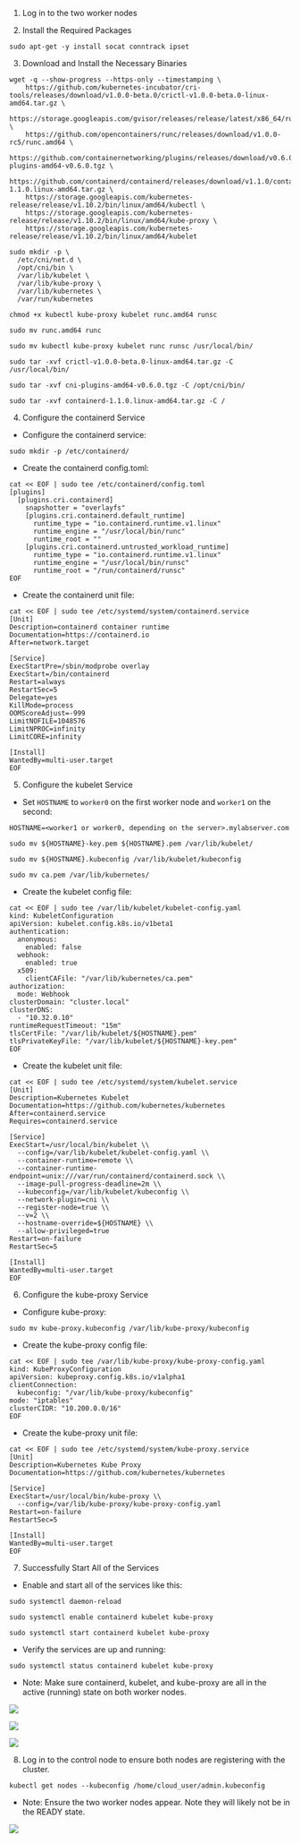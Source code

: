 1. Log in to the two worker nodes

2. Install the Required Packages
```
sudo apt-get -y install socat conntrack ipset
```

3. Download and Install the Necessary Binaries
```
wget -q --show-progress --https-only --timestamping \
    https://github.com/kubernetes-incubator/cri-tools/releases/download/v1.0.0-beta.0/crictl-v1.0.0-beta.0-linux-amd64.tar.gz \
    https://storage.googleapis.com/gvisor/releases/release/latest/x86_64/runsc \
    https://github.com/opencontainers/runc/releases/download/v1.0.0-rc5/runc.amd64 \
    https://github.com/containernetworking/plugins/releases/download/v0.6.0/cni-plugins-amd64-v0.6.0.tgz \
    https://github.com/containerd/containerd/releases/download/v1.1.0/containerd-1.1.0.linux-amd64.tar.gz \
    https://storage.googleapis.com/kubernetes-release/release/v1.10.2/bin/linux/amd64/kubectl \
    https://storage.googleapis.com/kubernetes-release/release/v1.10.2/bin/linux/amd64/kube-proxy \
    https://storage.googleapis.com/kubernetes-release/release/v1.10.2/bin/linux/amd64/kubelet
```

```
sudo mkdir -p \
  /etc/cni/net.d \
  /opt/cni/bin \
  /var/lib/kubelet \
  /var/lib/kube-proxy \
  /var/lib/kubernetes \
  /var/run/kubernetes
```

```
chmod +x kubectl kube-proxy kubelet runc.amd64 runsc

sudo mv runc.amd64 runc

sudo mv kubectl kube-proxy kubelet runc runsc /usr/local/bin/

sudo tar -xvf crictl-v1.0.0-beta.0-linux-amd64.tar.gz -C /usr/local/bin/

sudo tar -xvf cni-plugins-amd64-v0.6.0.tgz -C /opt/cni/bin/

sudo tar -xvf containerd-1.1.0.linux-amd64.tar.gz -C /
```

4. Configure the containerd Service

* Configure the containerd service:
```
sudo mkdir -p /etc/containerd/
```

* Create the containerd config.toml:
```
cat << EOF | sudo tee /etc/containerd/config.toml
[plugins]
  [plugins.cri.containerd]
    snapshotter = "overlayfs"
    [plugins.cri.containerd.default_runtime]
      runtime_type = "io.containerd.runtime.v1.linux"
      runtime_engine = "/usr/local/bin/runc"
      runtime_root = ""
    [plugins.cri.containerd.untrusted_workload_runtime]
      runtime_type = "io.containerd.runtime.v1.linux"
      runtime_engine = "/usr/local/bin/runsc"
      runtime_root = "/run/containerd/runsc"
EOF
```

* Create the containerd unit file:
```
cat << EOF | sudo tee /etc/systemd/system/containerd.service
[Unit]
Description=containerd container runtime
Documentation=https://containerd.io
After=network.target

[Service]
ExecStartPre=/sbin/modprobe overlay
ExecStart=/bin/containerd
Restart=always
RestartSec=5
Delegate=yes
KillMode=process
OOMScoreAdjust=-999
LimitNOFILE=1048576
LimitNPROC=infinity
LimitCORE=infinity

[Install]
WantedBy=multi-user.target
EOF
```

5. Configure the kubelet Service

* Set `HOSTNAME` to `worker0` on the first worker node and `worker1` on the second:
```
HOSTNAME=<worker1 or worker0, depending on the server>.mylabserver.com

sudo mv ${HOSTNAME}-key.pem ${HOSTNAME}.pem /var/lib/kubelet/

sudo mv ${HOSTNAME}.kubeconfig /var/lib/kubelet/kubeconfig

sudo mv ca.pem /var/lib/kubernetes/
```

* Create the kubelet config file:
```
cat << EOF | sudo tee /var/lib/kubelet/kubelet-config.yaml
kind: KubeletConfiguration
apiVersion: kubelet.config.k8s.io/v1beta1
authentication:
  anonymous:
    enabled: false
  webhook:
    enabled: true
  x509:
    clientCAFile: "/var/lib/kubernetes/ca.pem"
authorization:
  mode: Webhook
clusterDomain: "cluster.local"
clusterDNS:
  - "10.32.0.10"
runtimeRequestTimeout: "15m"
tlsCertFile: "/var/lib/kubelet/${HOSTNAME}.pem"
tlsPrivateKeyFile: "/var/lib/kubelet/${HOSTNAME}-key.pem"
EOF
```

* Create the kubelet unit file:
```
cat << EOF | sudo tee /etc/systemd/system/kubelet.service
[Unit]
Description=Kubernetes Kubelet
Documentation=https://github.com/kubernetes/kubernetes
After=containerd.service
Requires=containerd.service

[Service]
ExecStart=/usr/local/bin/kubelet \\
  --config=/var/lib/kubelet/kubelet-config.yaml \\
  --container-runtime=remote \\
  --container-runtime-endpoint=unix:///var/run/containerd/containerd.sock \\
  --image-pull-progress-deadline=2m \\
  --kubeconfig=/var/lib/kubelet/kubeconfig \\
  --network-plugin=cni \\
  --register-node=true \\
  --v=2 \\
  --hostname-override=${HOSTNAME} \\
  --allow-privileged=true
Restart=on-failure
RestartSec=5

[Install]
WantedBy=multi-user.target
EOF
```

6. Configure the kube-proxy Service

* Configure kube-proxy:
```
sudo mv kube-proxy.kubeconfig /var/lib/kube-proxy/kubeconfig
```

* Create the kube-proxy config file:
```
cat << EOF | sudo tee /var/lib/kube-proxy/kube-proxy-config.yaml
kind: KubeProxyConfiguration
apiVersion: kubeproxy.config.k8s.io/v1alpha1
clientConnection:
  kubeconfig: "/var/lib/kube-proxy/kubeconfig"
mode: "iptables"
clusterCIDR: "10.200.0.0/16"
EOF
```

* Create the kube-proxy unit file:
```
cat << EOF | sudo tee /etc/systemd/system/kube-proxy.service
[Unit]
Description=Kubernetes Kube Proxy
Documentation=https://github.com/kubernetes/kubernetes

[Service]
ExecStart=/usr/local/bin/kube-proxy \\
  --config=/var/lib/kube-proxy/kube-proxy-config.yaml
Restart=on-failure
RestartSec=5

[Install]
WantedBy=multi-user.target
EOF
```

7. Successfully Start All of the Services

* Enable and start all of the services like this:
```
sudo systemctl daemon-reload

sudo systemctl enable containerd kubelet kube-proxy

sudo systemctl start containerd kubelet kube-proxy
```

* Verify the services are up and running:
```
sudo systemctl status containerd kubelet kube-proxy
```

* Note: Make sure containerd, kubelet, and kube-proxy are all in the active (running) state on both worker nodes.

![](./img/1.png)

![](./img/2.png)

![](./img/3.png)

8. Log in to the control node to ensure both nodes are registering with the cluster.
```
kubectl get nodes --kubeconfig /home/cloud_user/admin.kubeconfig
```

* Note: Ensure the two worker nodes appear. Note they will likely not be in the READY state.

![](./img/4.png)